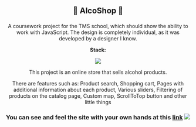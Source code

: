 ## <p align="center">🍷 AlcoShop 🍷</p>

<p align="center">A coursework project for the TMS school, which should show the ability to work with JavaScript.  The design is completely individual, as it was developed by a designer I know.</p>

**<p align="center">Stack:</p>**

<p align="center">
  <a href="https://skillicons.dev">
    <img src="https://skillicons.dev/icons?i=html,css,js" />
  </a>
</p>
 

<p align="center">This project is an online store that sells alcohol products.</p>

<p align="center">There are features such as: Product search, Shopping cart, Pages with additional information about each product, Various sliders, Filtering of products on the catalog page, Custom map, ScrollToTop button and other little things</p>



### <p align="center"> You can see and feel the site with your own hands at this [link](https://woodthps.github.io/AlcoShop/) ![](https://woodthps.github.io/AlcoShop/) </p>

